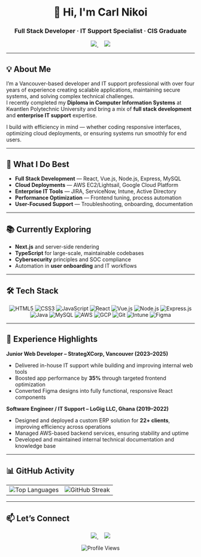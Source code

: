 <!-- Header Section -->
<h1 align="center">👋 Hi, I'm Carl Nikoi</h1>
<h3 align="center">Full Stack Developer · IT Support Specialist · CIS Graduate</h3>

<p align="center">
  <a href="https://www.linkedin.com/in/carlnikoi" target="_blank">
    <img src="https://img.shields.io/badge/LinkedIn-Carlnikoi-0077B5?style=for-the-badge&logo=linkedin&logoColor=white" />
  </a>
  &nbsp;&nbsp;&nbsp;
  <a href="mailto:cnikoi70@gmail.com" target="_blank">
    <img src="https://img.shields.io/badge/Email-cnikoi70@gmail.com-D14836?style=for-the-badge&logo=gmail&logoColor=white" />
  </a>
</p>

---

## 💡 About Me

I’m a Vancouver-based developer and IT support professional with over four years of experience creating scalable applications, maintaining secure systems, and solving complex technical challenges.  
I recently completed my **Diploma in Computer Information Systems** at Kwantlen Polytechnic University and bring a mix of **full stack development** and **enterprise IT support** expertise.  

I build with efficiency in mind — whether coding responsive interfaces, optimizing cloud deployments, or ensuring systems run smoothly for end users.

---

## 🚀 What I Do Best

- **Full Stack Development** — React, Vue.js, Node.js, Express, MySQL  
- **Cloud Deployments** — AWS EC2/Lightsail, Google Cloud Platform  
- **Enterprise IT Tools** — JIRA, ServiceNow, Intune, Active Directory  
- **Performance Optimization** — Frontend tuning, process automation  
- **User-Focused Support** — Troubleshooting, onboarding, documentation  

---

## 📚 Currently Exploring

- **Next.js** and server-side rendering  
- **TypeScript** for large-scale, maintainable codebases  
- **Cybersecurity** principles and SOC compliance  
- Automation in **user onboarding** and IT workflows  

---

## 🛠️ Tech Stack

<div align="center">

![HTML5](https://img.shields.io/badge/HTML5-%23E34F26.svg?style=for-the-badge&logo=html5&logoColor=white)
![CSS3](https://img.shields.io/badge/CSS3-%231572B6.svg?style=for-the-badge&logo=css3&logoColor=white)
![JavaScript](https://img.shields.io/badge/JavaScript-%23323330.svg?style=for-the-badge&logo=javascript&logoColor=%23F7DF1E)
![React](https://img.shields.io/badge/React-%2320232a.svg?style=for-the-badge&logo=react&logoColor=%2361DAFB)
![Vue.js](https://img.shields.io/badge/Vue.js-%234FC08D.svg?style=for-the-badge&logo=vue.js&logoColor=white)
![Node.js](https://img.shields.io/badge/Node.js-339933?style=for-the-badge&logo=node.js&logoColor=white)
![Express.js](https://img.shields.io/badge/Express.js-%23404d59.svg?style=for-the-badge&logo=express&logoColor=%2361DAFB)
![Java](https://img.shields.io/badge/Java-%23ED8B00.svg?style=for-the-badge&logo=java&logoColor=white)
![MySQL](https://img.shields.io/badge/MySQL-%2300f.svg?style=for-the-badge&logo=mysql&logoColor=white)
![AWS](https://img.shields.io/badge/AWS-FF9900?style=for-the-badge&logo=amazonaws&logoColor=white)
![GCP](https://img.shields.io/badge/GCP-4285F4?style=for-the-badge&logo=googlecloud&logoColor=white)
![Git](https://img.shields.io/badge/Git-%23F05032.svg?style=for-the-badge&logo=git&logoColor=white)
![Intune](https://img.shields.io/badge/Intune-0078D4?style=for-the-badge&logo=microsoft&logoColor=white)
![Figma](https://img.shields.io/badge/Figma-%23F24E1E.svg?style=for-the-badge&logo=figma&logoColor=white)

</div>

---

## 💼 Experience Highlights

**Junior Web Developer – StrategXCorp, Vancouver (2023–2025)**  
- Delivered in-house IT support while building and improving internal web tools  
- Boosted app performance by **35%** through targeted frontend optimization  
- Converted Figma designs into fully functional, responsive React components  

**Software Engineer / IT Support – LoGig LLC, Ghana (2019–2022)**  
- Designed and deployed a custom ERP solution for **22+ clients**, improving efficiency across operations  
- Managed AWS-based backend services, ensuring stability and uptime  
- Developed and maintained internal technical documentation and knowledge base  

---

## 📊 GitHub Activity

<table align="center">
<tr>
<td><img src="https://github-readme-stats.vercel.app/api/top-langs/?username=nikoicarl&layout=compact&theme=tokyonight" alt="Top Languages" /></td>
<td><img src="https://github-readme-streak-stats.herokuapp.com/?user=nikoicarl&theme=tokyonight" alt="GitHub Streak" /></td>
</tr>
</table>

---

## 📫 Let’s Connect

<p align="center">
  <a href="https://www.linkedin.com/in/carlnikoi" target="_blank">
    <img src="https://img.shields.io/badge/LinkedIn-Carlnikoi-0077B5?style=for-the-badge&logo=linkedin&logoColor=white" />
  </a>
  &nbsp;&nbsp;&nbsp;
  <a href="mailto:cnikoi70@gmail.com" target="_blank">
    <img src="https://img.shields.io/badge/Email-cnikoi70@gmail.com-D14836?style=for-the-badge&logo=gmail&logoColor=white" />
  </a>
</p>

<p align="center">
  <img src="https://komarev.com/ghpvc/?username=nikoicarl&style=flat-square&color=blue" alt="Profile Views" />
</p>
